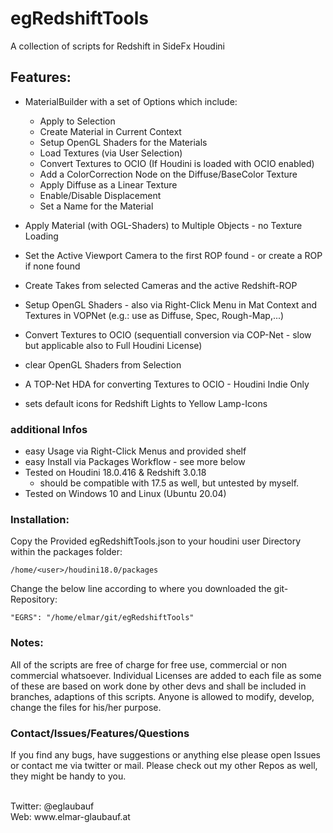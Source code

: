 # egRedshiftTools

A collection of scripts for Redshift in SideFx Houdini

## Features:

- MaterialBuilder with a set of Options which include:
  - Apply to Selection
  - Create Material in Current Context
  - Setup OpenGL Shaders for the Materials
  - Load Textures (via User Selection)
  - Convert Textures to OCIO (If Houdini is loaded with OCIO enabled)
  - Add a ColorCorrection Node on the Diffuse/BaseColor Texture
  - Apply Diffuse as a Linear Texture
  - Enable/Disable Displacement
  - Set a Name for the Material

- Apply Material (with OGL-Shaders) to Multiple Objects - no Texture Loading
- Set the Active Viewport Camera to the first ROP found - or create a ROP if none found
- Create Takes from selected Cameras and the active Redshift-ROP
- Setup OpenGL Shaders - also via Right-Click Menu in Mat Context and Textures in VOPNet (e.g.: use as Diffuse, Spec, Rough-Map,...)
- Convert Textures to OCIO (sequentiall conversion via COP-Net - slow but applicable also to Full Houdini License)
- clear OpenGL Shaders from Selection
- A TOP-Net HDA for converting Textures to OCIO - Houdini Indie Only
- sets default icons for Redshift Lights to Yellow Lamp-Icons

### additional Infos

- easy Usage via Right-Click Menus and provided shelf
- easy Install via Packages Workflow - see more below
- Tested on Houdini 18.0.416 & Redshift 3.0.18
  - should be compatible with 17.5 as well, but untested by myself.
- Tested on Windows 10 and Linux (Ubuntu 20.04)

### Installation:

Copy the Provided egRedshiftTools.json to your houdini user Directory within the packages folder:

```/home/<user>/houdini18.0/packages```

Change the below line according to where you downloaded the git-Repository:

```"EGRS": "/home/elmar/git/egRedshiftTools"```


### Notes:

All of the scripts are free of charge for free use, commercial or non commercial whatsoever.  Individual Licenses are added to each file as some of these are based on work done by other devs and shall be included in branches, adaptions of this scripts. Anyone is allowed to modify, develop, change the files for his/her purpose.


### Contact/Issues/Features/Questions

If you find any bugs, have suggestions or anything else please open Issues or contact me via twitter or mail. Please check out my other Repos as well, they might be handy to you.

<br>
Twitter: @eglaubauf <br>
Web: www.elmar-glaubauf.at
